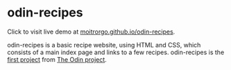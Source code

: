 # odin-recipes

Click to visit live demo at [moitrorgo.github.io/odin-recipes](https://moitrorgo.github.io/odin-recipes/).

odin-recipes is a basic recipe website, using HTML and CSS, which consists of a main index page and links to a few recipes. odin-recipes is the [first project](https://www.theodinproject.com/lessons/foundations-recipes) from [The Odin project](https://www.theodinproject.com/).
